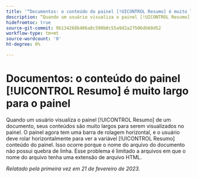 ```yaml
---
title: '“Documentos: o conteúdo do painel [!UICONTROL Resumo] é muito largo para o painel”'
description: “Quando um usuário visualiza o painel [!UICONTROL Resumo] de um documento, seus conteúdos são muito largos para serem visualizados no painel. O painel agora tem uma barra de rolagem horizontal, e o usuário deve rolar horizontalmente para ver a variável [!UICONTROL Resumo] conteúdo do painel. Isso ocorre porque o nome do arquivo do documento não possui quebra de linha. Esse problema é limitado a arquivos em que o nome do arquivo tenha uma extensão de arquivo HTML.”
hidefromtoc: true
source-git-commit: 9b134268b406a8c590b0c55a9d2a27506db60d52
workflow-type: tm+mt
source-wordcount: '0'
ht-degree: 0%

---
```



# Documentos: o conteúdo do painel [!UICONTROL Resumo] é muito largo para o painel

Quando um usuário visualiza o painel [!UICONTROL Resumo] de um documento, seus conteúdos são muito largos para serem visualizados no painel. O painel agora tem uma barra de rolagem horizontal, e o usuário deve rolar horizontalmente para ver a variável [!UICONTROL Resumo] conteúdo do painel. Isso ocorre porque o nome do arquivo do documento não possui quebra de linha. Esse problema é limitado a arquivos em que o nome do arquivo tenha uma extensão de arquivo HTML.

_Relatado pela primeira vez em 21 de fevereiro de 2023._

